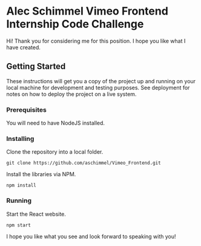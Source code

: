 # Alec Schimmel Vimeo Frontend Internship Code Challenge

Hi! Thank you for considering me for this position. I hope you like what I have created.

## Getting Started

These instructions will get you a copy of the project up and running on your local machine for development and testing purposes. See deployment for notes on how to deploy the project on a live system.

### Prerequisites

You will need to have NodeJS installed.


### Installing

Clone the repository into a local folder.

```
git clone https://github.com/aschimmel/Vimeo_Frontend.git
```

Install the libraries via NPM.

```
npm install
```

 ### Running

 Start the React website.

 ```
 npm start
 ```

I hope you like what you see and look forward to speaking with you!
